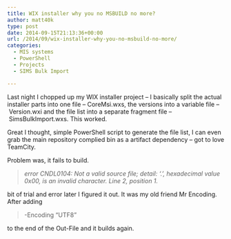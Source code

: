 ```yaml
---
title: WIX installer why you no MSBUILD no more?
author: matt40k
type: post
date: 2014-09-15T21:13:36+00:00
url: /2014/09/wix-installer-why-you-no-msbuild-no-more/
categories:
  - MIS systems
  - PowerShell
  - Projects
  - SIMS Bulk Import

---
```

Last night I chopped up my WIX installer project &#8211; I basically split the actual installer parts into one file &#8211; CoreMsi.wxs, the versions into a variable file &#8211; Version.wxi and the file list into a separate fragment file &#8211; SimsBulkImport.wxs. This worked.

Great I thought, simple PowerShell script to generate the file list, I can even grab the main repository complied bin as a artifact dependency &#8211; got to love TeamCity.

Problem was, it fails to build.

> <i class="mark error_msg  status_err">error CNDL0104: Not a valid source file; detail: &#8216;.&#8217;, hexadecimal value 0x00, is an invalid character. Line 2, position 1.</i>

bit of trial and error later I figured it out. It was my old friend Mr Encoding. After adding

> <span class="n">-Encoding</span> <span class="s2">&#8220;UTF8&#8221; </span>

to the end of the Out-File and it builds again.
